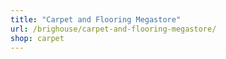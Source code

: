 ```yaml
---
title: "Carpet and Flooring Megastore"
url: /brighouse/carpet-and-flooring-megastore/
shop: carpet
---
```

